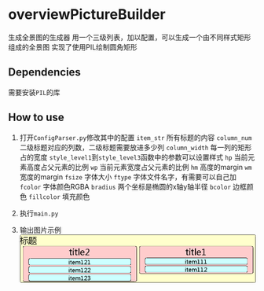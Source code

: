 overviewPictureBuilder
=================================
生成全景图的生成器
用一个三级列表，加以配置，可以生成一个由不同样式矩形组成的全景图
实现了使用PIL绘制圆角矩形


## Dependencies
需要安装`PIL`的库

## How to use

1. 打开`ConfigParser.py`修改其中的配置
 `item_str` 所有标题的内容
 `column_num` 二级标题对应的列数，二级标题需要放进多少列
 `column_width` 每一列的矩形占的宽度
 `style_level1`到`style_level3`函数中的参数可以设置样式
 `hp` 当前元素高度占父元素的比例 `wp` 当前元素宽度占父元素的比例
 `hm` 高度的margin `wm` 宽度的margin
 `fsize` 字体大小 `ftype` 字体文件名字，有需要可以自己加 `fcolor` 字体颜色RGBA
 `bradius` 两个坐标是椭圆的x轴y轴半径 `bcolor` 边框颜色 `fillcolor` 填充颜色

2. 执行`main.py`

3. 输出图片示例
![example](https://raw.githubusercontent.com/nisiyu/overviewPictureBuilder/master/example.png)